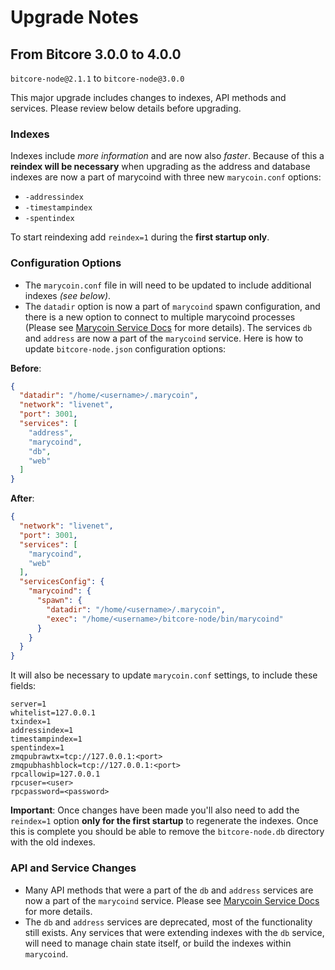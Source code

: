 # Upgrade Notes

## From Bitcore 3.0.0 to 4.0.0

`bitcore-node@2.1.1` to `bitcore-node@3.0.0`

This major upgrade includes changes to indexes, API methods and services. Please review below details before upgrading.

### Indexes

Indexes include *more information* and are now also *faster*. Because of this a **reindex will be necessary** when upgrading as the address and database indexes are now a part of marycoind with three new `marycoin.conf` options:
- `-addressindex`
- `-timestampindex`
- `-spentindex`

To start reindexing add `reindex=1` during the **first startup only**.

### Configuration Options

- The `marycoin.conf` file in will need to be updated to include additional indexes *(see below)*.
- The `datadir` option is now a part of `marycoind` spawn configuration, and there is a new option to connect to multiple marycoind processes (Please see [Marycoin Service Docs](services/marycoind.md) for more details). The services `db` and `address` are now a part of the `marycoind` service. Here is how to update `bitcore-node.json` configuration options:

**Before**:
```json
{
  "datadir": "/home/<username>/.marycoin",
  "network": "livenet",
  "port": 3001,
  "services": [
    "address",
    "marycoind",
    "db",
    "web"
  ]
}
```

**After**:
```json
{
  "network": "livenet",
  "port": 3001,
  "services": [
    "marycoind",
    "web"
  ],
  "servicesConfig": {
    "marycoind": {
      "spawn": {
        "datadir": "/home/<username>/.marycoin",
        "exec": "/home/<username>/bitcore-node/bin/marycoind"
      }
    }
  }
}
```

It will also be necessary to update `marycoin.conf` settings, to include these fields:
```
server=1
whitelist=127.0.0.1
txindex=1
addressindex=1
timestampindex=1
spentindex=1
zmqpubrawtx=tcp://127.0.0.1:<port>
zmqpubhashblock=tcp://127.0.0.1:<port>
rpcallowip=127.0.0.1
rpcuser=<user>
rpcpassword=<password>
```

**Important**: Once changes have been made you'll also need to add the `reindex=1` option **only for the first startup** to regenerate the indexes. Once this is complete you should be able to remove the `bitcore-node.db` directory with the old indexes.

### API and Service Changes
- Many API methods that were a part of the `db` and `address` services are now a part of the `marycoind` service. Please see [Marycoin Service Docs](services/marycoind.md) for more details.
- The `db` and `address` services are deprecated, most of the functionality still exists. Any services that were extending indexes with the `db` service, will need to manage chain state itself, or build the indexes within `marycoind`.
